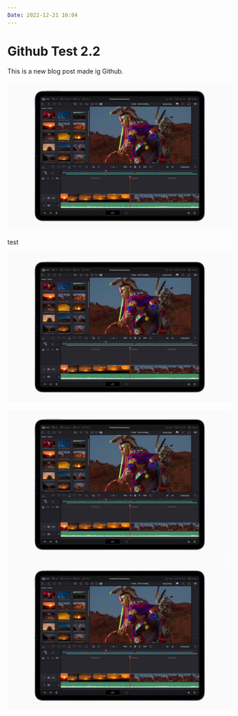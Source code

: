 ```yaml
---
Date: 2022-12-21 16:04
---
```


# Github Test 2.2

This is a new blog post made ig Github.

![](/files/test.jpg)

test

![](https://github.com/iamjeffperry/omglolblog/blob/2bf2fbcf8e21745f17d743356188833676c66aa9/weblog/files/test.jpg)

<img src="/files/test.jpg" alt="test">

<img src="https://github.com/iamjeffperry/omglolblog/blob/2bf2fbcf8e21745f17d743356188833676c66aa9/weblog/files/test.jpg" alt="test2">
